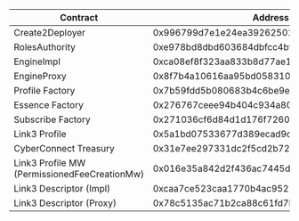 | Contract                                     | Address                                    |
| -------------------------------------------- | ------------------------------------------ |
| Create2Deployer                              | 0x996799d7e1e24ea39262501c17ac61b71180e429 |
| RolesAuthority                               | 0xe978bd8dbd603684dbfcc4bf2e479d54cc8a11db |
| EngineImpl                                   | 0xca08ef8f323aa833b8d77ae153c641e82c7201b0 |
| EngineProxy                                  | 0x8f7b4a10616aa95bd0583109ae132878e0bc1ac4 |
| Profile Factory                              | 0x7b59fdd5b080683b4c6be9e708f9effc2dd66a77 |
| Essence Factory                              | 0x276767ceee94b404c934a80c0cab4107d5ef9a14 |
| Subscribe Factory                            | 0x271036cf6d84d1d176f7260ecb48c1217beea960 |
| Link3 Profile                                | 0x5a1bd07533677d389ecad9c4b1c5d8a3bce99418 |
| CyberConnect Treasury                        | 0x31e7ee297331dc2f5cd2b72d7994cb0ea0ae4ccf |
| Link3 Profile MW (PermissionedFeeCreationMw) | 0x016e35a842d2f436ac7445d36498bc5efa2540ed |
| Link3 Descriptor (Impl)                      | 0xcaa7ce523caa1770b4ac95214d714414921441f3 |
| Link3 Descriptor (Proxy)                     | 0x78c5135ac71b2ca88c61fd7b3d65eb99c2363805 |
